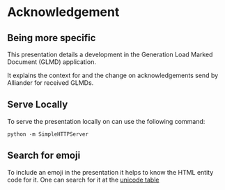 # Acknowledgement
## Being more specific
This presentation details a development in the Generation Load Marked Document (GLMD) application.

It explains the context for and the change on acknowledgements send by Alliander for received GLMDs.

## Serve Locally
To serve the presentation locally on can use the following command:

```
python -m SimpleHTTPServer
```

## Search for emoji
To include an emoji in the presentation it helps to know the HTML entity code for it. One can search for it at the [unicode table][table]

[table]: https://unicode-table.com/en/ 